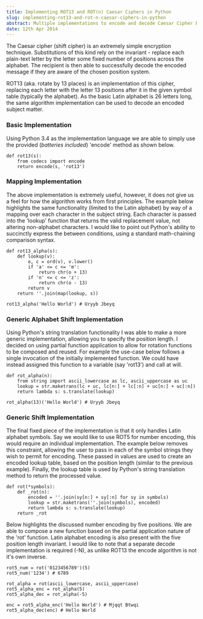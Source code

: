 ```yaml
---
title: Implementing ROT13 and ROT(n) Caesar Ciphers in Python
slug: implementing-rot13-and-rot-n-caesar-ciphers-in-python
abstract: Multiple implementations to encode and decode Caesar Cipher based messages.
date: 12th Apr 2014
---
```


The Caesar cipher (shift cipher) is an extremely simple encryption technique.
Substitutions of this kind rely on the invariant - replace each plain-text letter by the letter some fixed number of positions across the alphabet.
The recipient is then able to successfully decode the encoded message if they are aware of the chosen position system.

ROT13 (aka. rotate by 13 places) is an implementation of this cipher, replacing each letter with the letter 13 positions after it in the given symbol table (typically the alphabet).
As the basic Latin alphabet is 26 letters long, the same algorithm implementation can be used to decode an encoded subject matter.

### Basic Implementation

Using Python 3.4 as the implementation language we are able to simply use the provided (*batteries included*) 'encode' method as shown below.

~~~ .python
def rot13(s):
    from codecs import encode
    return encode(s, 'rot13')
~~~

### Mapping Implementation

The above implementation is extremely useful, however, it does not give us a feel for how the algorithm works from first principles.
The example below highlights the same functionality (limited to the Latin alphabet) by way of a mapping over each character in the subject string.
Each character is passed into the 'lookup' function that returns the valid replacement value, not altering non-alphabet characters.
I would like to point out Python's ability to succinctly express the between conditions, using a standard math-chaining comparison syntax.

~~~ .python
def rot13_alpha(s):
    def lookup(v):
        o, c = ord(v), v.lower()
        if 'a' <= c <= 'm':
            return chr(o + 13)
        if 'n' <= c <= 'z':
            return chr(o - 13)
        return v
    return ''.join(map(lookup, s))

rot13_alpha('Hello World') # Uryyb Jbeyq
~~~

### Generic Alphabet Shift Implementation

Using Python's string translation functionality I was able to make a more generic implementation, allowing you to specify the position length.
I decided on using partial function application to allow for rotation functions to be composed and reused.
For example the use-case below follows a single invocation of the initially implemented function.
We could have instead assigned this function to a variable (say 'rot13') and call at will.

~~~ .python
def rot_alpha(n):
    from string import ascii_lowercase as lc, ascii_uppercase as uc
    lookup = str.maketrans(lc + uc, lc[n:] + lc[:n] + uc[n:] + uc[:n])
    return lambda s: s.translate(lookup)

rot_alpha(13)('Hello World') # Uryyb Jbeyq
~~~

### Generic Shift Implementation

The final fixed piece of the implementation is that it only handles Latin alphabet symbols.
Say we would like to use ROT5 for number encoding, this would require an individual implementation.
The example below removes this constraint, allowing the user to pass in each of the symbol strings they wish to permit for encoding.
These passed in values are used to create an encoded lookup table, based on the position length (similar to the previous example).
Finally, the lookup table is used by Python's string translation method to return the processed value.

~~~ .python
def rot(*symbols):
    def _rot(n):
        encoded = ''.join(sy[n:] + sy[:n] for sy in symbols)
        lookup = str.maketrans(''.join(symbols), encoded)
        return lambda s: s.translate(lookup)
    return _rot
~~~

Below highlights the discussed number encoding by five positions.
We are able to compose a new function based on the partial application nature of the 'rot' function.
Latin alphabet encoding is also present with the five position length invariant.
I would like to note that a separate decode implementation is required (-N), as unlike ROT13 the encode algorithm is not it's own inverse.

~~~ .python
rot5_num = rot('0123456789')(5)
rot5_num('1234') # 6789

rot_alpha = rot(ascii_lowercase, ascii_uppercase)
rot5_alpha_enc = rot_alpha(5)
rot5_alpha_dec = rot_alpha(-5)

enc = rot5_alpha_enc('Hello World') # Mjqqt Btwqi
rot5_alpha_dec(enc) # Hello World
~~~